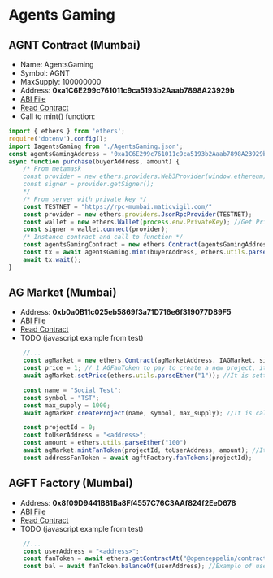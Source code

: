 # Agents Gaming

## AGNT Contract (Mumbai)
- Name: AgentsGaming
- Symbol: AGNT
- MaxSupply: 100000000
- Address: **0xa1C6E299c761011c9ca5193b2Aaab7898A23929b**
- [ABI File](https://github.com/rpmaya/AgentsGaming/blob/main/artifacts/contracts/AgentsGaming.sol/AgentsGaming.json)
- [Read Contract](https://mumbai.polygonscan.com/address/0xa1C6E299c761011c9ca5193b2Aaab7898A23929b#readContract)
- Call to mint() function:
```javascript
import { ethers } from 'ethers';
require('dotenv').config();
import IagentsGaming from './AgentsGaming.json';
const agentsGamingAddress = '0xa1C6E299c761011c9ca5193b2Aaab7898A23929b';
async function purchase(buyerAddress, amount) {
    /* From metamask
    const provider = new ethers.providers.Web3Provider(window.ethereum);
    const signer = provider.getSigner();
    */
    /* From server with private key */
    const TESTNET = "https://rpc-mumbai.maticvigil.com/"
    const provider = new ethers.providers.JsonRpcProvider(TESTNET);
    const wallet = new ethers.Wallet(process.env.PrivateKey); //Get PrivateKey with dotenv (.env: PrivateKey=xxx)
    const signer = wallet.connect(provider);
    /* Instance contract and call to function */
    const agentsGamingContract = new ethers.Contract(agentsGamingAddress, IagentsGaming, signer); 
    const tx = await agentsGaming.mint(buyerAddress, ethers.utils.parseEther(amount)); 
    await tx.wait();
}
```

## AG Market (Mumbai)
- Address: **0xb0a0B11c025eb5869f3a71D716e6f319077D89F5**
- [ABI File](https://github.com/rpmaya/AgentsGaming/blob/main/artifacts/contracts/AGMarket.sol/AGMarket.json)
- [Read Contract](https://mumbai.polygonscan.com/address/0x8f09D9441B81Ba8Ff4557C76C3AAf824f2EeD678#code)
- TODO (javascript example from test)
```javascript
    //...
    const agMarket = new ethers.Contract(agMarketAddress, IAGMarket, signer);
    const price = 1; // 1 AGFanToken to pay to create a new project, it can be 0 or greater.
    await agMarket.setPrice(ethers.utils.parseEther("1")); //It is setted by the owner of contract only

    const name = "Social Test";
    const symbol = "TST";
    const max_supply = 1000;
    await agMarket.createProject(name, symbol, max_supply); //It is called by users paying price setted

    const projectId = 0;
    const toUserAddress = "<address>";
    const amount = ethers.utils.parseEther("100")
    await agMarket.mintFanToken(projectId, toUserAddress, amount); //It is called by the same user who creates the project
    const addressFanToken = await agftFactory.fanTokens(projectId);
```

## AGFT Factory (Mumbai)
- Address: **0x8f09D9441B81Ba8Ff4557C76C3AAf824f2EeD678**
- [ABI File](https://github.com/rpmaya/AgentsGaming/blob/main/artifacts/contracts/AGFTFactory.sol/AGFTFactory.json)
- [Read Contract](https://mumbai.polygonscan.com/address/0xb0a0B11c025eb5869f3a71D716e6f319077D89F5#code)
- TODO (javascript example from test)
```javascript
    //...
    const userAddress = "<address>";
    const fanToken = await ethers.getContractAt("@openzeppelin/contracts/token/ERC20/IERC20.sol:IERC20", addressFanToken); //Get addressFanToken from AGMarket Contract
    const bal = await fanToken.balanceOf(userAddress); //Examplo of use of fanToken like ERC20
```
